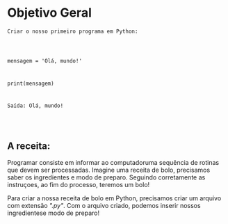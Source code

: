 # Objetivo Geral

    Criar o nosso primeiro programa em Python:

<code>

mensagem = 'Olá, mundo!'

print(mensagem)

Saída: Olá, mundo!

</code>

<br>

## A receita:

Programar consiste em informar ao computadoruma sequência de rotinas que devem ser processadas. Imagine uma receita de bolo, precisamos saber os ingredientes e modo de preparo. Seguindo corretamente as instruçoes, ao fim do processo, teremos um bolo!

Para criar a nossa receita de bolo em Python, precisamos criar um arquivo com extensão <em>".py"</em>. Com o arquivo criado, podemos inserir nossos ingredientese modo de preparo!

